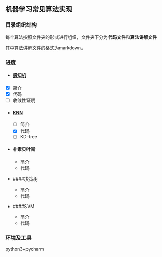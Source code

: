 ## 机器学习常见算法实现 #

### 目录组织结构

每个算法按照文件夹的形式进行组织，文件夹下分为**代码文件**和**算法讲解文件**

其中算法讲解文件的格式为markdown。

### 进度 #

- #### [感知机](./perceptron/ReadMe.pdf)

- [x] 简介
- [x] 代码
- [ ] 收敛性证明

- #### [KNN](./knn/ReadMe.md)

  - [ ] 简介
  - [x] 代码
  - [ ] KD-tree

- #### 朴素贝叶斯

  - 简介
  - 代码

- ####决策树

  - 简介
  - 代码

- ####SVM

  - 简介
  - 代码

### 环境及工具 ##

python3+pycharm





